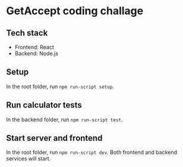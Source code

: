 # GetAccept coding challage

## Tech stack
- Frontend: React
- Backend: Node.js
 
## Setup
In the root folder, run `npm run-script setup`.

## Run calculator tests
In the backend folder, run `npm run-script test`.

## Start server and frontend
In the root folder, run `npm run-script dev`.
Both frontend and backend services will start.